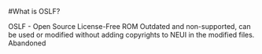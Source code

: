 #What is OSLF?

OSLF - Open Source License-Free ROM
Outdated and non-supported, can be used or modified without adding
copyrights to NEUI in the modified files.
Abandoned
